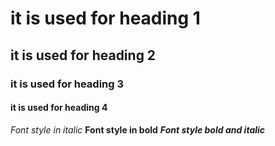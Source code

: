 # it is used for heading 1
## it is used for heading 2
### it is used for heading 3
#### it is used for heading 4
*Font style in italic*
**Font style in bold**
***Font style bold and italic***
